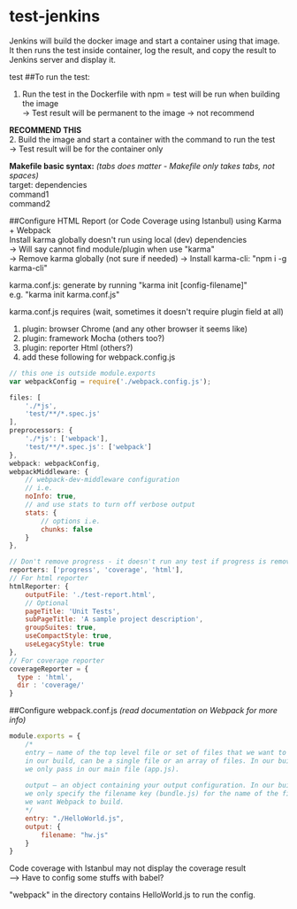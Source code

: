 # test-jenkins
  
Jenkins will build the docker image and start a container using that image.  
It then runs the test inside container, log the result, and copy the result to Jenkins server and display it.  
  
test
##To run the test:  
1. Run the test in the Dockerfile with npm = test will be run when building the image  
	-> Test result will be permanent to the image -> not recommend    
    
**RECOMMEND THIS**  
2. Build the image and start a container with the command to run the test  
	-> Test result will be for the container only  

**Makefile basic syntax:** *(tabs does matter - Makefile only takes tabs, not spaces)*  
target: dependencies  
	command1  
    command2  

##Configure HTML Report (or Code Coverage using Istanbul) using Karma + Webpack  
Install karma globally doesn't run using local (dev) dependencies  
-> Will say cannot find module/plugin when use "karma"  
-> Remove karma globally (not sure if needed)
-> Install karma-cli: "npm i -g karma-cli"
  
karma.conf.js: generate by running "karma init [config-filename]"  
e.g. "karma init karma.conf.js"  
  
karma.conf.js requires (wait, sometimes it doesn't require plugin field at all)  
1. plugin: browser Chrome (and any other browser it seems like)  
2. plugin: framework Mocha (others too?)  
3. plugin: reporter Html (others?)
4. add these following for webpack.config.js  

```javascript
// this one is outside module.exports
var webpackConfig = require('./webpack.config.js');

files: [
	'./*js',
	'test/**/*.spec.js'
],
preprocessors: {
	'./*js': ['webpack'],
	'test/**/*.spec.js': ['webpack']
},
webpack: webpackConfig,
webpackMiddleware: {
    // webpack-dev-middleware configuration
    // i.e.
    noInfo: true,
    // and use stats to turn off verbose output
    stats: {
        // options i.e. 
        chunks: false
    }
},

// Don't remove progress - it doesn't run any test if progress is removed
reporters: ['progress', 'coverage', 'html'],
// For html reporter
htmlReporter: {
	outputFile: './test-report.html',
	// Optional 
	pageTitle: 'Unit Tests',
    subPageTitle: 'A sample project description',
    groupSuites: true,
    useCompactStyle: true,
    useLegacyStyle: true
},
// For coverage reporter
coverageReporter = {
  type : 'html',
  dir : 'coverage/'
}
```  
  
##Configure webpack.conf.js *(read documentation on Webpack for more info)*  
```javascript
module.exports = {
	/* 
	entry — name of the top level file or set of files that we want to include  
	in our build, can be a single file or an array of files. In our build,  
	we only pass in our main file (app.js).  
  
	output — an object containing your output configuration. In our build, 
	we only specify the filename key (bundle.js) for the name of the file  
	we want Webpack to build.  
	*/
	entry: "./HelloWorld.js",
	output: {
		filename: "hw.js"
  	}
}
``` 
  
Code coverage with Istanbul may not display the coverage result  
--> Have to config some stuffs with babel?  
  
"webpack" in the directory contains HelloWorld.js to run the config.  
